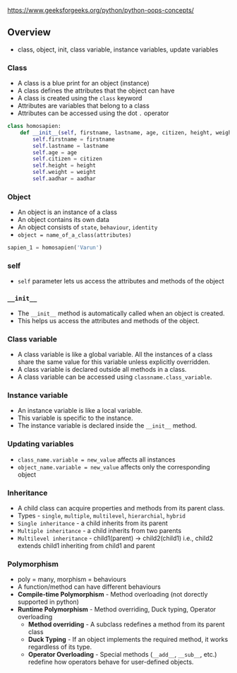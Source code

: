 https://www.geeksforgeeks.org/python/python-oops-concepts/

## Overview
* class, object, init, class variable, instance variables, update variables


### Class
* A class is a blue print for an object (instance)
* A class defines the attributes that the object can have
* A class is created using the `class` keyword
* Attributes are variables that belong to a class
* Attributes can be accessed using the dot `.` operator

```python
class homosapien:
    def __init__(self, firstname, lastname, age, citizen, height, weight, aadhar):
        self.firstname = firstname
        self.lastname = lastname
        self.age = age
        self.citizen = citizen
        self.height = height
        self.weight = weight
        self.aadhar = aadhar
``` 

### Object
* An object is an instance of a class
* An object contains its own data
* An object consists of `state`, `behaviour`, `identity`
* `object = name_of_a_class(attributes)`

```python
sapien_1 = homosapien('Varun')
```

### self
* `self` parameter lets us access the attributes and methods of the object

### `__init__`
* The `__init__` method is automatically called when an object is created.
* This helps us access the attributes and methods of the object.

### Class variable
* A class variable is like a global variable. All the instances of a class share the same value for this variable unless explicitly overridden. 
* A class variable is declared outside all methods in a class. 
* A class variable can be accessed using `classname.class_variable`.

### Instance variable
* An instance variable is like a local variable. 
* This variable is specific to the instance. 
* The instance variable is declared inside the `__init__` method.

### Updating variables
* `class_name.variable = new_value` affects all instances
* `object_name.variable = new_value` affects only the corresponding object

### Inheritance
* A child class can acquire properties and methods from its parent class.
* Types - `single`, `multiple`, `multilevel`, `hierarchial`, `hybrid`
* `Single inheritance` - a child inherits from its parent
* `Multiple inheritance` - a child inherits from two parents
* `Multilevel inheritance` - child1(parent) -> child2(child1) i.e., child2 extends child1 inheriting from child1 and parent

### Polymorphism
* poly = many, morphism = behaviours
* A function/method can have different behaviours
* **Compile-time Polymorphism** - Method overloading (not dorectly supported in python)
* **Runtime Polymorphism** - Method overriding, Duck typing, Operator overloading
    * **Method overriding** - A subclass redefines a method from its parent class
    * **Duck Typing** - If an object implements the required method, it works regardless of its type.
    * **Operator Overloading** - Special methods (`__add__`, `__sub__`, etc.) redefine how operators behave for user-defined objects.
